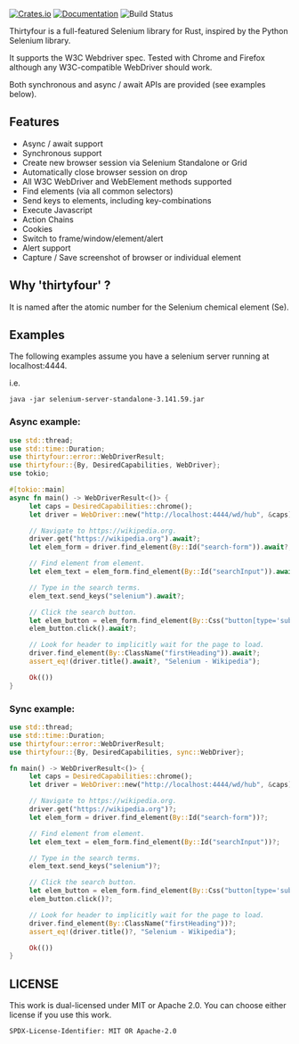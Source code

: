 [![Crates.io](https://img.shields.io/crates/v/thirtyfour.svg)](https://crates.io/crates/thirtyfour)
[![Documentation](https://docs.rs/thirtyfour/badge.svg)](https://docs.rs/thirtyfour/)
![Build Status](https://github.com/stevepryde/thirtyfour/workflows/build/badge.svg)

Thirtyfour is a full-featured Selenium library for Rust, inspired by the Python Selenium library.

It supports the W3C Webdriver spec. Tested with Chrome and Firefox although any W3C-compatible WebDriver should work.

Both synchronous and async / await APIs are provided (see examples below).

## Features

- Async / await support
- Synchronous support
- Create new browser session via Selenium Standalone or Grid
- Automatically close browser session on drop
- All W3C WebDriver and WebElement methods supported
- Find elements (via all common selectors)
- Send keys to elements, including key-combinations
- Execute Javascript
- Action Chains
- Cookies
- Switch to frame/window/element/alert
- Alert support
- Capture / Save screenshot of browser or individual element

## Why 'thirtyfour' ?

It is named after the atomic number for the Selenium chemical element (Se).

## Examples

The following examples assume you have a selenium server running
at localhost:4444.

i.e.

```ignore
java -jar selenium-server-standalone-3.141.59.jar
```

### Async example:

```rust
use std::thread;
use std::time::Duration;
use thirtyfour::error::WebDriverResult;
use thirtyfour::{By, DesiredCapabilities, WebDriver};
use tokio;

#[tokio::main]
async fn main() -> WebDriverResult<()> {
     let caps = DesiredCapabilities::chrome();
     let driver = WebDriver::new("http://localhost:4444/wd/hub", &caps).await?;

     // Navigate to https://wikipedia.org.
     driver.get("https://wikipedia.org").await?;
     let elem_form = driver.find_element(By::Id("search-form")).await?;

     // Find element from element.
     let elem_text = elem_form.find_element(By::Id("searchInput")).await?;

     // Type in the search terms.
     elem_text.send_keys("selenium").await?;

     // Click the search button.
     let elem_button = elem_form.find_element(By::Css("button[type='submit']")).await?;
     elem_button.click().await?;

     // Look for header to implicitly wait for the page to load.
     driver.find_element(By::ClassName("firstHeading")).await?;
     assert_eq!(driver.title().await?, "Selenium - Wikipedia");

     Ok(())
}
```

### Sync example:

```rust
use std::thread;
use std::time::Duration;
use thirtyfour::error::WebDriverResult;
use thirtyfour::{By, DesiredCapabilities, sync::WebDriver};

fn main() -> WebDriverResult<()> {
     let caps = DesiredCapabilities::chrome();
     let driver = WebDriver::new("http://localhost:4444/wd/hub", &caps)?;

     // Navigate to https://wikipedia.org.
     driver.get("https://wikipedia.org")?;
     let elem_form = driver.find_element(By::Id("search-form"))?;

     // Find element from element.
     let elem_text = elem_form.find_element(By::Id("searchInput"))?;

     // Type in the search terms.
     elem_text.send_keys("selenium")?;

     // Click the search button.
     let elem_button = elem_form.find_element(By::Css("button[type='submit']"))?;
     elem_button.click()?;

     // Look for header to implicitly wait for the page to load.
     driver.find_element(By::ClassName("firstHeading"))?;
     assert_eq!(driver.title()?, "Selenium - Wikipedia");

     Ok(())
}
```

## LICENSE

This work is dual-licensed under MIT or Apache 2.0.
You can choose either license if you use this work.

`SPDX-License-Identifier: MIT OR Apache-2.0`
